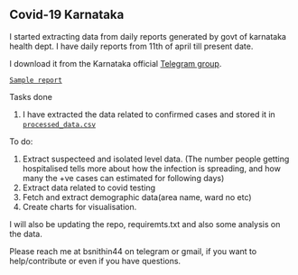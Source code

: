 ## Covid-19 Karnataka

I started extracting data from daily reports generated by govt of karnataka health dept. I have daily reports from 11th of april till present date.

I download it from the Karnataka official [Telegram group](https://t.me/Karnataka_KoViD19_Broadcast).


[`Sample report`](Evening%20Media%20bulletin%20COVID-19,%2020.04.2020%205pm%20English%20(1).pdf)

Tasks done
1. I have extracted the data related to confirmed cases and stored it in [`processed_data.csv`](processed_data.csv)


To do:
1. Extract suspecteed and isolated level data. (The number people getting hospitalised tells more about how the infection is spreading, and how many the +ve cases can estimated for following days)
2. Extract data related to covid testing
3. Fetch and extract demographic data(area name, ward no etc)
4. Create charts for visualisation.

I will also be updating the repo, requiremts.txt and also some analysis on the data.

Please reach me at bsnithin44 on telegram or gmail, if you want to help/contribute or even if you have questions.